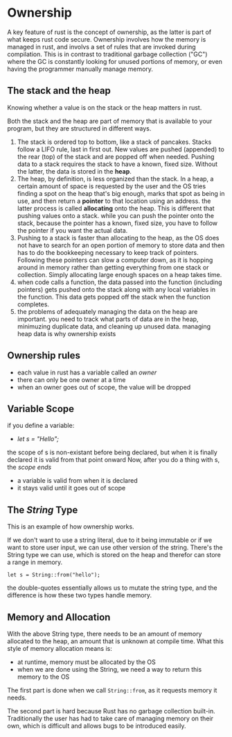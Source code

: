 # Ownership

A key feature of rust is the concept of ownership, as the latter is part of what keeps rust code secure. 
Ownership involves how the memory is managed in rust, and involvs a set of rules that are invoked during compilation.  This is in contrast to traditional garbage collection ("GC") where the GC is constantly looking for unused portions of memory, or even having the programmer manually manage memory. 

## The stack and the heap
Knowing whether a value is on the stack or the heap matters in rust. 

Both the stack and the heap are part of memory that is available to your program, but they are structured in different ways. 
1. The stack is ordered top to bottom, like a stack of pancakes.  Stacks follow a LIFO rule, last in first out.  New values are pushed (appended) to the rear (top) of the stack and are popped off when needed.  Pushing data to a stack requires the stack to have a known, fixed size.   Without the latter, the data is stored in the **heap**.  
2. The heap, by definition, is less organized than the stack.  In a heap, a certain amount of space is requested by the user and the OS tries finding a spot on the heap that's big enough, marks that spot as being in use, and then return a **pointer** to that location using an address. the latter process is called **allocating** onto the heap.  This is different that pushing values onto a stack.  while you can push the pointer onto the stack, because the pointer has a known, fixed size, you have to follow the pointer if you want the actual data. 
3. Pushing to a stack is faster than allocating to the heap, as the OS does not have to search for an open portion of memory to store data and then has to do the bookkeeping necessary to keep track of pointers. Following these pointers can slow a computer down, as it is hopping around in memory rather than getting everything from one stack or collection. Simply allocating large enough spaces on a heap takes time. 
4. when code calls a function, the data passed into the function  (including pointers) gets pushed onto the stack along with any local variables in the function.  This data gets popped off the stack when the function completes. 
5.  the problems of adequately managing the data on the heap are important.  you need to track what parts of data are in the heap, minimuzing duplicate data, and cleaning up unused data.  managing heap data is why ownership exists

## Ownership rules

* each value in rust has a variable called an *owner*
* there can only be one owner at a time
* when an owner goes out of scope, the value will be dropped

## Variable Scope

if you define a variable:
* *let s = "Hello";*

the scope of s is non-existant before being declared, but when it is finally declared it is valid from that point onward
Now, after you do a thing with s, the *scope ends*

* a variable is valid from when it is declared
* it stays valid until it goes out of scope

## The *String* Type
This is an example of how ownership works.

If we don't want to use a string literal, due to it being immutable or if we want to store user input, we can use other version of the string. There's the String type we can use, which is stored on the  heap and therefor can store a range in memory. 

`
let s = String::from("hello");
`

the double-quotes essentially allows us to mutate the string type, and the difference is how these two types handle memory.  

## Memory and Allocation

With the above String type, there needs to be an amount of memory allocated to the heap, an amount that is unknown at compile time.  What this style of memory allocation means is:
* at runtime, memory must be allocated by the OS
* when we are done using the String, we need a way to return this memory to the OS

The first part is done when we call `String::from`, as it requests memory it needs. 

The second part is hard because Rust has no garbage collection built-in.  Traditionally the user has had to take care of managing memory on their own, which is difficult and allows bugs to be introduced easily.  
